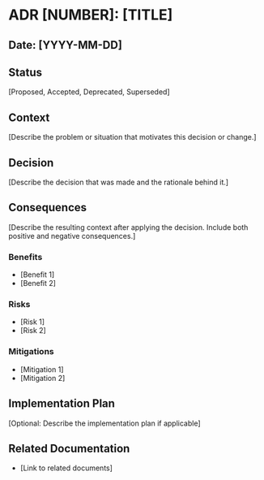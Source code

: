 
# ADR [NUMBER]: [TITLE]

## Date: [YYYY-MM-DD]

## Status

[Proposed, Accepted, Deprecated, Superseded]

## Context

[Describe the problem or situation that motivates this decision or change.]

## Decision

[Describe the decision that was made and the rationale behind it.]

## Consequences

[Describe the resulting context after applying the decision. Include both positive and negative consequences.]

### Benefits
- [Benefit 1]
- [Benefit 2]

### Risks
- [Risk 1]
- [Risk 2]

### Mitigations
- [Mitigation 1]
- [Mitigation 2]

## Implementation Plan

[Optional: Describe the implementation plan if applicable]

## Related Documentation

- [Link to related documents]
